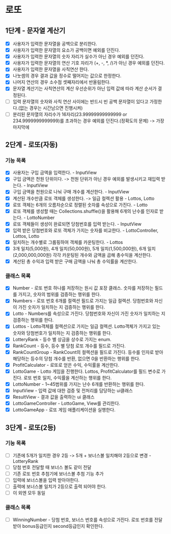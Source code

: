 # 로또
## 1단계 - 문자열 계산기
- [x] 사용자가 입력한 문자열을 공백으로 분리한다.
- [x] 사용자가 입력한 문자열의 요소가 공백이면 예외를 던진다.
- [x] 사용자가 입력한 문자열의 숫자 자리가 실수가 아닌 경우 예외를 던진다.
- [x] 사용자가 입력한 문자열의 연산 기호 자리가 (+, -, *, /)가 아닌 경우 예외를 던진다.
- [x] 사용자가 입력한 문자열을 사칙연산 한다.
- [x] 나눗셈의 경우 결과 값을 정수로 떨어지는 값으로 한정한다.
- [x] 나머지 연산의 경우 소수점 셋째자리에서 반올림한다.
- [x] 문자열 계산기는 사칙연산의 계산 우선순위가 아닌 입력 값에 따라 계산 순서가 결정된다.
- [ ] 입력 문자열의 숫자와 사칙 연산 사이에는 반드시 빈 공백 문자열이 있다고 가정한다.(없는 경우는 시간남으면 진행시켜)
- [ ] 분리된 문자열의 자리수가 16자리(23.99999999999999 or 234.9999999999999)를 초과하는 경우 예외를 던진다.(정확도의 문제) -> 가장 마지막에

## 2단계 - 로또(자동)
### 기능 목록
- [x] 사용자는 구입 금액을 입력한다. - InputView
- [x] 구입 금액은 천원 단위이다. -> 천원 단위가 아닌 경우 예외를 발생시키고 재입력 받는다. - InputView
- [x] 구입 금액을 천원으로 나눠 구매 개수를 계산한다. - InputView
- [x] 계산된 개수만큼 로또 객체를 생성한다. -> 일급 컬렉션 활용 - Lottos, Lotto
- [x] 로또 객체는 6개의 오름차순으로 정렬된 숫자를 속성으로 가진다. - Lotto
- [x] 로또 객체를 생성할 때는 Collections.shuffle()을 활용해 6개의 난수를 인자로 받는다. - LottoNumber
- [x] 로또 객체들이 생성이 완료되면 당첨번호를 입력 받는다. - InputView
- [x] 입력 받은 당첨번호와 로또 객체가 가지는 숫자를 비교한다. - LottoController, Lottos, Lotto
- [x] 일치하는 개수별로 그룹핑하여 객체를 카운팅한다. - Lottos
- [x] 3개 일치(5,000원), 4개 일치(50,000원), 5개 일치(1,500,000원), 6개 일치(2,000,000,000원) 각각 카운팅된 개수와 금액을 곱해 총수익을 계산한다. 
- [x] 계산된 총 수익과 입력 받은 구매 금액을 나눠 총 수익률을 계산한다.

### 클래스 목록
- [x] Number - 로또 번호 하나를 저장하는 원시 값 포장 클래스. 숫자를 저장하는 필드를 가지고, 숫자의 범위를 검증하는 행위를 한다.
- [x] Numbers - 로또 번호 6개를 컬렉션 필드로 가지는 일급 컬렉션. 당첨번호와 자신이 가진 숫자가 일치하는 지 검증하는 행위를 한다.
- [x] Lotto - Numbers를 속성으로 가진다. 당첨번호와 자신이 가진 숫자가 일치하는 지 검증하는 행위를 한다.
- [x] Lottos - Lotto객체를 컬렉션으로 가지는 일급 컬렉션. Lotto객체가 가지고 있는 숫자와 당첨번호가 일치하는 지 검증하는 행위를 한다.
- [x] LotteryRank - 등수 별 상금을 상수로 가지는 enum.
- [x] RankCount - 등수, 등수 별 당첨 로또 개수를 필드로 가진다.
- [x] RankCountGroup - RankCount의 컬렉션을 필드로 가진다. 등수를 인자로 받아 해당하는 등수의 당첨 개수를 반환, 없으면 0을 반환하는 행위를 한다.
- [x] ProfitCalculator - 로또로 얻은 수익, 수익률을 계산한다.
- [x] LottoGame - Lotto 게임을 진행한다. Lottos, ProfitCalculator를 필드 변수로 가진다. 로또 번호 일치, 수익률을 계산하는 행위를 한다.
- [x] LottoNumber - 1~45범위를 가지는 난수 6개를 반환하는 행위를 한다.
- [x] InputView - 입력 값에 대한 검증 및 전처리를 담당하는 ui클래스
- [x] ResultView - 결과 값을 출력하는 ui 클래스
- [x] LottoGameController - LottoGame, View를 관리한다. 
- [x] LottoGameApp - 로또 게임 애플리케이션을 실행한다.

## 3단계 - 로또(2등)
### 기능 목록
- [ ] 기존에 5개가 일치한 경우 2등 -> 5개 + 보너스볼 일치해야 2등으로 변경 - LotteryRank
- [ ] 당첨 번호 전달할 때 보너스 볼도 같이 전달
- [ ] 기존 로또 번호 추첨기에 보너스볼 추첨 기능 추가
- [ ] 입력에 보너스볼을 입력 받아야한다.
- [ ] 출력에 보너스볼 일치가 2등으로 출력 되어야 한다.
- [ ] 이 외엔 모두 동일

### 클래스 목록
- [ ] WinningNumber - 당첨 번호, 보너스 번호를 속성으로 가진다. 로또 번호를 전달받아 bonus등급인지 second등급인지 확인한다.